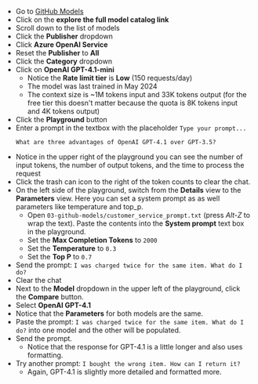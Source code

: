 * Go to [GitHub Models](https://gh.io/models)
* Click on the **explore the full model catalog link**
* Scroll down to the list of models
* Click the **Publisher** dropdown
* Click **Azure OpenAI Service**
* Reset the **Publisher** to **All**
* Click the **Category** dropdown
* Click on **OpenAI GPT-4.1-mini**
    * Notice the **Rate limit tier** is **Low** (150 requests/day)
    * The model was last trained in May 2024
    * The context size is ~1M tokens input and 33K tokens output (for the free tier this doesn't matter because the quota is 8K tokens input and 4K tokens output)
* Click the **Playground** button
* Enter a prompt in the textbox with the placeholder `Type your prompt...`
    ```
    What are three advantages of OpenAI GPT-4.1 over GPT-3.5?
    ```
* Notice in the upper right of the playground you can see the number of input tokens, the number of output tokens, and the time to process the request
* Click the trash can icon to the right of the token counts to clear the chat.
* On the left side of the playground, switch from the **Details** view to the **Parameters** view.  Here you can set a system prompt as as well parameters like temperature and top_p.
    * Open `03-github-models/customer_service_prompt.txt` (press *Alt-Z* to wrap the text). Paste the contents into the **System prompt** text box in the playground.
    * Set the **Max Completion Tokens** to `2000`
    * Set the **Temperature** to `0.3`
    * Set the **Top P** to `0.7`
* Send the prompt: `I was charged twice for the same item. What do I do?`
* Clear the chat
* Next to the **Model** dropdown in the upper left of the playground, click the **Compare** button.
* Select **OpenAI GPT-4.1**
* Notice that the **Parameters** for both models are the same.
* Paste the prompt: `I was charged twice for the same item. What do I do?` into one model and the other will be populated.
* Send the prompt.
    * Notice that the response for GPT-4.1 is a little longer and also uses formatting.
* Try another prompt: `I bought the wrong item. How can I return it?`
    * Again, GPT-4.1 is slightly more detailed and formatted more.
